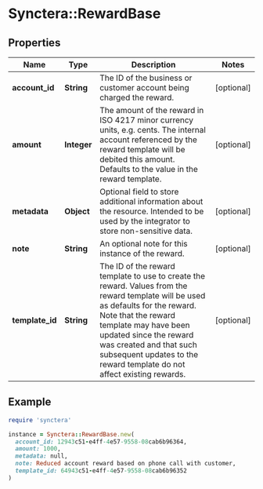# Synctera::RewardBase

## Properties

| Name | Type | Description | Notes |
| ---- | ---- | ----------- | ----- |
| **account_id** | **String** | The ID of the business or customer account being charged the reward. | [optional] |
| **amount** | **Integer** | The amount of the reward in ISO 4217 minor currency units, e.g. cents. The internal account referenced by the reward template will be debited this amount. Defaults to the value in the reward template.  | [optional] |
| **metadata** | **Object** | Optional field to store additional information about the resource. Intended to be used by the integrator to store non-sensitive data.  | [optional] |
| **note** | **String** | An optional note for this instance of the reward. | [optional] |
| **template_id** | **String** | The ID of the reward template to use to create the reward. Values from the reward template will be used as defaults for the reward. Note that the reward template may have been updated since the reward was created and that such subsequent updates to the reward template do not affect existing rewards.  | [optional] |

## Example

```ruby
require 'synctera'

instance = Synctera::RewardBase.new(
  account_id: 12943c51-e4ff-4e57-9558-08cab6b96364,
  amount: 1000,
  metadata: null,
  note: Reduced account reward based on phone call with customer,
  template_id: 64943c51-e4ff-4e57-9558-08cab6b96352
)
```

